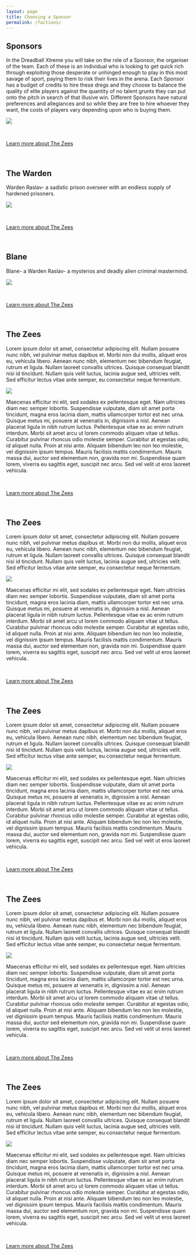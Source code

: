 ```yaml
---
layout: page
title: Choosing a Sponsor
permalink: /factions/
---
```


<!-- for each faction -->

<h2>Sponsors</h2>

In the Dreadball Xtreme you will take on the role of a Sponsor, the organiser of the team.
Each of these is an individual who is looking to get quick rich through exploiting those desperate or unhinged enough to play in this most savage of sport, paying them to risk their lives in the arena. Each Sponsor has a budget of credits to hire these dregs and they choose to balance the quality of elite players against the quantity of no talent grunts they can put onto the pitch in search of that illusive win.
Different Sponsors have natural preferences and allegiances and so while they are free to hire whoever they want, the costs of players vary depending upon who is buying them.


<a href="zees/"><img src="../img/Zee Pirate_color-head.png" class="pull-right img-responsive " /></a>



<div class="clearfix">&nbsp;</div>

<p><a href="zees/" class="btn btn-success btn-lg">Learn more about The Zees</a></p>

<div class="clearfix">&nbsp;</div>

<h2>The Warden</h2>

Warden Raslav- a sadistic prison overseer with an endless supply of hardened prisoners.

<a href="zees/"><img src="../img/Zee Pirate_color-head.png" class="pull-left img-responsive " /></a>



<div class="clearfix">&nbsp;</div>

<p><a href="zees/" class="btn btn-success btn-lg">Learn more about The Zees</a></p>

<div class="clearfix">&nbsp;</div>

<h2>Blane</h2>

Blane- a Warden Raslav- a mysterios and deadly alien criminal mastermind.

<a href="zees/"><img src="../img/Zee Pirate_color-head.png" class="pull-right img-responsive " /></a>


<div class="clearfix">&nbsp;</div>

<p><a href="zees/" class="btn btn-success btn-lg">Learn more about The Zees</a></p>

<div class="clearfix">&nbsp;</div>

<h2>The Zees</h2>

Lorem ipsum dolor sit amet, consectetur adipiscing elit. Nullam posuere nunc nibh, vel pulvinar metus dapibus et. Morbi non dui mollis, aliquet eros eu, vehicula libero. Aenean nunc nibh, elementum nec bibendum feugiat, rutrum et ligula. Nullam laoreet convallis ultrices. Quisque consequat blandit nisi id tincidunt. Nullam quis velit luctus, lacinia augue sed, ultricies velit. Sed efficitur lectus vitae ante semper, eu consectetur neque fermentum.

<a href="zees/"><img src="../img/Zee Pirate_color-head.png" class="pull-left img-responsive " /></a>

Maecenas efficitur mi elit, sed sodales ex pellentesque eget. Nam ultricies diam nec semper lobortis. Suspendisse vulputate, diam sit amet porta tincidunt, magna eros lacinia diam, mattis ullamcorper tortor est nec urna. Quisque metus mi, posuere at venenatis in, dignissim a nisl. Aenean placerat ligula in nibh rutrum luctus. Pellentesque vitae ex ac enim rutrum interdum. Morbi sit amet arcu ut lorem commodo aliquam vitae ut tellus. Curabitur pulvinar rhoncus odio molestie semper. Curabitur at egestas odio, id aliquet nulla. Proin at nisi ante. Aliquam bibendum leo non leo molestie, vel dignissim ipsum tempus. Mauris facilisis mattis condimentum. Mauris massa dui, auctor sed elementum non, gravida non mi. Suspendisse quam lorem, viverra eu sagittis eget, suscipit nec arcu. Sed vel velit ut eros laoreet vehicula.

<div class="clearfix">&nbsp;</div>

<p><a href="zees/" class="btn btn-success btn-lg">Learn more about The Zees</a></p>

<div class="clearfix">&nbsp;</div>

<h2>The Zees</h2>

Lorem ipsum dolor sit amet, consectetur adipiscing elit. Nullam posuere nunc nibh, vel pulvinar metus dapibus et. Morbi non dui mollis, aliquet eros eu, vehicula libero. Aenean nunc nibh, elementum nec bibendum feugiat, rutrum et ligula. Nullam laoreet convallis ultrices. Quisque consequat blandit nisi id tincidunt. Nullam quis velit luctus, lacinia augue sed, ultricies velit. Sed efficitur lectus vitae ante semper, eu consectetur neque fermentum.

<a href="zees/"><img src="../img/Zee Pirate_color-head.png" class="pull-right img-responsive " /></a>

Maecenas efficitur mi elit, sed sodales ex pellentesque eget. Nam ultricies diam nec semper lobortis. Suspendisse vulputate, diam sit amet porta tincidunt, magna eros lacinia diam, mattis ullamcorper tortor est nec urna. Quisque metus mi, posuere at venenatis in, dignissim a nisl. Aenean placerat ligula in nibh rutrum luctus. Pellentesque vitae ex ac enim rutrum interdum. Morbi sit amet arcu ut lorem commodo aliquam vitae ut tellus. Curabitur pulvinar rhoncus odio molestie semper. Curabitur at egestas odio, id aliquet nulla. Proin at nisi ante. Aliquam bibendum leo non leo molestie, vel dignissim ipsum tempus. Mauris facilisis mattis condimentum. Mauris massa dui, auctor sed elementum non, gravida non mi. Suspendisse quam lorem, viverra eu sagittis eget, suscipit nec arcu. Sed vel velit ut eros laoreet vehicula.

<div class="clearfix">&nbsp;</div>

<p><a href="zees/" class="btn btn-success btn-lg">Learn more about The Zees</a></p>

<div class="clearfix">&nbsp;</div>

<h2>The Zees</h2>

Lorem ipsum dolor sit amet, consectetur adipiscing elit. Nullam posuere nunc nibh, vel pulvinar metus dapibus et. Morbi non dui mollis, aliquet eros eu, vehicula libero. Aenean nunc nibh, elementum nec bibendum feugiat, rutrum et ligula. Nullam laoreet convallis ultrices. Quisque consequat blandit nisi id tincidunt. Nullam quis velit luctus, lacinia augue sed, ultricies velit. Sed efficitur lectus vitae ante semper, eu consectetur neque fermentum.

<a href="zees/"><img src="../img/Zee Pirate_color-head.png" class="pull-left img-responsive " /></a>

Maecenas efficitur mi elit, sed sodales ex pellentesque eget. Nam ultricies diam nec semper lobortis. Suspendisse vulputate, diam sit amet porta tincidunt, magna eros lacinia diam, mattis ullamcorper tortor est nec urna. Quisque metus mi, posuere at venenatis in, dignissim a nisl. Aenean placerat ligula in nibh rutrum luctus. Pellentesque vitae ex ac enim rutrum interdum. Morbi sit amet arcu ut lorem commodo aliquam vitae ut tellus. Curabitur pulvinar rhoncus odio molestie semper. Curabitur at egestas odio, id aliquet nulla. Proin at nisi ante. Aliquam bibendum leo non leo molestie, vel dignissim ipsum tempus. Mauris facilisis mattis condimentum. Mauris massa dui, auctor sed elementum non, gravida non mi. Suspendisse quam lorem, viverra eu sagittis eget, suscipit nec arcu. Sed vel velit ut eros laoreet vehicula.

<div class="clearfix">&nbsp;</div>

<p><a href="zees/" class="btn btn-success btn-lg">Learn more about The Zees</a></p>

<div class="clearfix">&nbsp;</div>

<h2>The Zees</h2>

Lorem ipsum dolor sit amet, consectetur adipiscing elit. Nullam posuere nunc nibh, vel pulvinar metus dapibus et. Morbi non dui mollis, aliquet eros eu, vehicula libero. Aenean nunc nibh, elementum nec bibendum feugiat, rutrum et ligula. Nullam laoreet convallis ultrices. Quisque consequat blandit nisi id tincidunt. Nullam quis velit luctus, lacinia augue sed, ultricies velit. Sed efficitur lectus vitae ante semper, eu consectetur neque fermentum.

<a href="zees/"><img src="../img/Zee Pirate_color-head.png" class="pull-right img-responsive " /></a>

Maecenas efficitur mi elit, sed sodales ex pellentesque eget. Nam ultricies diam nec semper lobortis. Suspendisse vulputate, diam sit amet porta tincidunt, magna eros lacinia diam, mattis ullamcorper tortor est nec urna. Quisque metus mi, posuere at venenatis in, dignissim a nisl. Aenean placerat ligula in nibh rutrum luctus. Pellentesque vitae ex ac enim rutrum interdum. Morbi sit amet arcu ut lorem commodo aliquam vitae ut tellus. Curabitur pulvinar rhoncus odio molestie semper. Curabitur at egestas odio, id aliquet nulla. Proin at nisi ante. Aliquam bibendum leo non leo molestie, vel dignissim ipsum tempus. Mauris facilisis mattis condimentum. Mauris massa dui, auctor sed elementum non, gravida non mi. Suspendisse quam lorem, viverra eu sagittis eget, suscipit nec arcu. Sed vel velit ut eros laoreet vehicula.

<div class="clearfix">&nbsp;</div>

<p><a href="zees/" class="btn btn-success btn-lg">Learn more about The Zees</a></p>

<div class="clearfix">&nbsp;</div>

<h2>The Zees</h2>

Lorem ipsum dolor sit amet, consectetur adipiscing elit. Nullam posuere nunc nibh, vel pulvinar metus dapibus et. Morbi non dui mollis, aliquet eros eu, vehicula libero. Aenean nunc nibh, elementum nec bibendum feugiat, rutrum et ligula. Nullam laoreet convallis ultrices. Quisque consequat blandit nisi id tincidunt. Nullam quis velit luctus, lacinia augue sed, ultricies velit. Sed efficitur lectus vitae ante semper, eu consectetur neque fermentum.

<a href="zees/"><img src="../img/Zee Pirate_color-head.png" class="pull-left img-responsive " /></a>

Maecenas efficitur mi elit, sed sodales ex pellentesque eget. Nam ultricies diam nec semper lobortis. Suspendisse vulputate, diam sit amet porta tincidunt, magna eros lacinia diam, mattis ullamcorper tortor est nec urna. Quisque metus mi, posuere at venenatis in, dignissim a nisl. Aenean placerat ligula in nibh rutrum luctus. Pellentesque vitae ex ac enim rutrum interdum. Morbi sit amet arcu ut lorem commodo aliquam vitae ut tellus. Curabitur pulvinar rhoncus odio molestie semper. Curabitur at egestas odio, id aliquet nulla. Proin at nisi ante. Aliquam bibendum leo non leo molestie, vel dignissim ipsum tempus. Mauris facilisis mattis condimentum. Mauris massa dui, auctor sed elementum non, gravida non mi. Suspendisse quam lorem, viverra eu sagittis eget, suscipit nec arcu. Sed vel velit ut eros laoreet vehicula.

<div class="clearfix">&nbsp;</div>

<p><a href="zees/" class="btn btn-success btn-lg">Learn more about The Zees</a></p>

